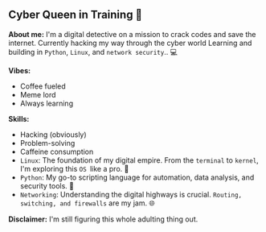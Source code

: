 ## Cyber Queen in Training 👑

**About me:**
I'm a digital detective on a mission to crack codes and save the internet. Currently hacking my way through the cyber world Learning and building in `Python`, `Linux`, and `network security`.. 💻

**Vibes:**
* Coffee fueled
* Meme lord
* Always learning

**Skills:**
* Hacking (obviously)
* Problem-solving
* Caffeine consumption
* `Linux`: The foundation of my digital empire. From the `terminal` to `kernel`, I'm exploring this `OS `like a pro. 🐧
* `Python`: My go-to scripting language for automation, data analysis, and security tools. 🐍
* `Networking`: Understanding the digital highways is crucial. `Routing, switching, and firewalls` are my jam. 🌐

**Disclaimer:** I'm still figuring this whole adulting thing out. 

